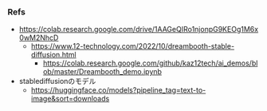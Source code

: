 ### Refs
- https://colab.research.google.com/drive/1AAGeQIRo1njonpG9KEOg1M6x0wM2NhcD
    - https://www.12-technology.com/2022/10/dreambooth-stable-diffusion.html
        - https://colab.research.google.com/github/kaz12tech/ai_demos/blob/master/Dreambooth_demo.ipynb
- stablediffusionのモデル
    - https://huggingface.co/models?pipeline_tag=text-to-image&sort=downloads